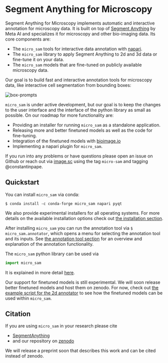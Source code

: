 # Segment Anything for Microscopy

Segment Anything for Microscopy implements automatic and interactive annotation for microscopy data. It is built on top of [Segment Anything](https://segment-anything.com/) by Meta AI and specializes it for microscopy and other bio-imaging data.
Its core components are:
- The `micro_sam` tools for interactive data annotation with [napari](https://napari.org/stable/).
- The `micro_sam` library to apply Segment Anything to 2d and 3d data or fine-tune it on your data.
- The `micro_sam` models that are fine-tuned on publicly available microscopy data.

Our goal is to build fast and interactive annotation tools for microscopy data, like interactive cell segmentation from bounding boxes:

![box-prompts](https://github.com/computational-cell-analytics/micro-sam/assets/4263537/d04cb158-9f5b-4460-98cd-023c4f19cccd)

`micro_sam` is under active development, but our goal is to keep the changes to the user interface and the interface of the python library as small as possible.
On our roadmap for more functionality are:
- Providing an installer for running `micro_sam` as a standalone application.
- Releasing more and better finetuned models as well as the code for fine-tuning.
- Integration of the finetuned models with [bioimage.io](https://bioimage.io/#/)
- Implementing a napari plugin for `micro_sam`.

If you run into any problems or have questions please open an issue on Github or reach out via [image.sc](https://forum.image.sc/) using the tag `micro-sam` and tagging @constantinpape.


## Quickstart

You can install `micro_sam` via conda:
```
$ conda install -c conda-forge micro_sam napari pyqt
```
We also provide experimental installers for all operating systems.
For more details on the available installation options check out [the installation section](#installation).

After installing `micro_sam` you can run the annotation tool via `$ micro_sam.annotator`, which opens a menu for selecting the annotation tool and its inputs.
See [the annotation tool section](#annotation-tools) for an overview and explanation of the annotation functionality.

The `micro_sam` python library can be used via
```python
import micro_sam
```
It is explained in more detail [here](#how-to-use-the-python-library).

Our support for finetuned models is still experimental. We will soon release better finetuned models and host them on zenodo.
For now, check out [the example script for the 2d annotator](https://github.com/computational-cell-analytics/micro-sam/blob/master/examples/sam_annotator_2d.py#L62) to see how the finetuned models can be used within `micro_sam`.


## Citation

If you are using `micro_sam` in your research please cite
- [SegmentAnything](https://arxiv.org/abs/2304.02643)
- and our repository on [zenodo](https://doi.org/10.5281/zenodo.7919746)

We will release a preprint soon that describes this work and can be cited instead of zenodo.
